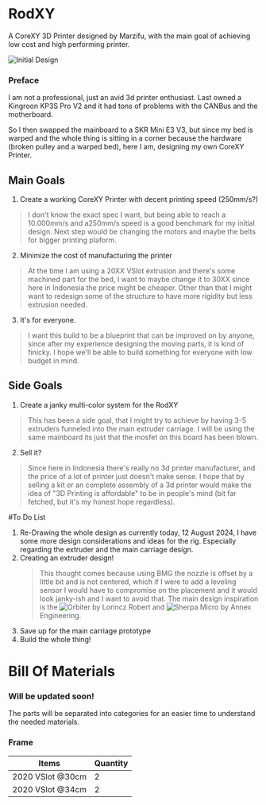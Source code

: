 # RodXY
A CoreXY 3D Printer designed by Marzifu, with the main goal of achieving low cost and high performing printer.

![Initial Design](https://github.com/marzifu/RodXY/blob/main/IMG/Teaser.png)

### Preface

I am not a professional, just an avid 3d printer enthusiast. Last owned a Kingroon KP3S Pro V2 and it had tons of problems with the CANBus and the motherboard.

So I then swapped the mainboard to a SKR Mini E3 V3, but since my bed is warped and the whole thing is sitting in a corner because the hardware (broken pulley and a warped bed), here I am, designing my own CoreXY Printer.

## Main Goals
1. Create a working CoreXY Printer with decent printing speed (250mm/s?)
 > I don't know the exact spec I want, but being able to reach a 10.000mm/s and a250mm/s speed is a good benchmark for my initial design. Next step would be changing the motors and maybe the belts for bigger printing plaform.
2. Minimize the cost of manufacturing the printer
 > At the time I am using a 20XX VSlot extrusion and there's some machined part for the bed, I want to maybe change it to 30XX since here in Indonesia the price might be cheaper. Other than that I might want to redesign some of the structure to have more rigidity but less extrusion needed.
3. It's for everyone.
 > I want this build to be a blueprint that can be improved on by anyone, since after my experience designing the moving parts, it is kind of finicky. I hope we'll be able to build something for everyone with low budget in mind.

## Side Goals
1. Create a janky multi-color system for the RodXY
 > This has been a side goal, that I might try to achieve by having 3-5 extruders funneled into the main extruder carriage. I will be using the same mainboard its just that the mosfet on this board has been blown.
2. Sell it?
 > Since here in Indonesia there's really no 3d printer manufacturer, and the price of a lot of printer just doesn't make sense. I hope that by selling a kit or an complete assembly of a 3d printer would make the idea of "3D Printing is affordable" to be in people's mind (bit far fetched, but it's my honest hope regardless).


#To Do List
1. Re-Drawing the whole design as currently today, 12 August 2024, I have some more design considerations and ideas for the rig. Especially regarding the extruder and the main carriage design.
2. Creating an extruder design!
   > This thought comes because using BMG the nozzle is offset by a little bit and is not centered, which if I were to add a leveling sensor I would have to compromise on the placement and it would look janky-ish and I want to avoid    that. The main design inspiration is the ![Orbiter](https://www.orbiterprojects.com/orbiter-v2-0/) by Lorincz Robert and ![Sherpa Micro](https://github.com/Annex-Engineering/Sherpa_Micro-Extruder/tree/main) by Annex Engineering.
3. Save up for the main carriage prototype
4. Build the whole thing! 


 
# Bill Of Materials
### Will be updated soon!
The parts will be separated into categories for an easier time to understand the needed materials.

### Frame
| Items | Quantity |
|---|---|
| 2020 VSlot @30cm | 2 |
| 2020 VSlot @34cm | 2 |
 
